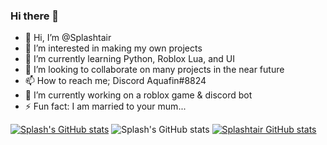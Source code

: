 ### Hi there 👋
- 👋 Hi, I’m @Splashtair
- 👀 I’m interested in making my own projects
- 🌱 I’m currently learning Python, Roblox Lua, and UI
- 💞️ I’m looking to collaborate on many projects in the near future
- 📫 How to reach me; Discord Aquafin#8824
- 🔭 I’m currently working on a roblox game & discord bot
- ⚡ Fun fact: I am married to your mum...

[![Splash's GitHub stats](https://github-readme-stats.vercel.app/api?username=Splashtair&show_icons=true)](https://github.com/anuraghazra/github-readme-stats)
![Splash's GitHub stats](https://github-readme-stats.vercel.app/api?username=Splashtair&show_icons=true)
[![Splashtair GitHub stats](https://github-readme-stats.vercel.app/api?username=Splashtair)](https://github.com/anuraghazra/github-readme-stats)
